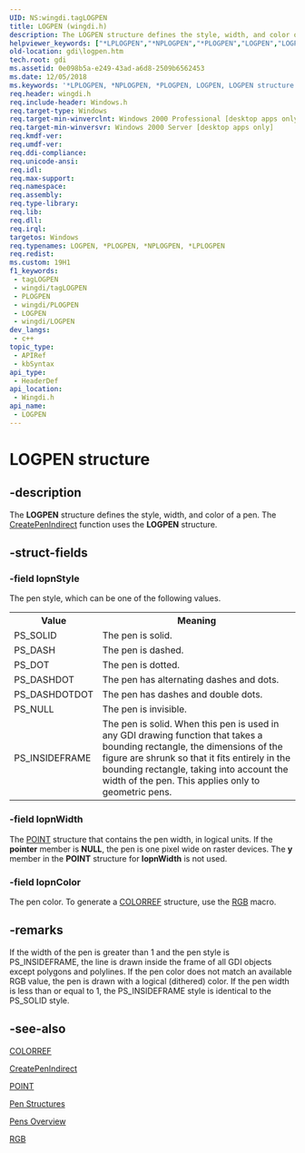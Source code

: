 ```yaml
---
UID: NS:wingdi.tagLOGPEN
title: LOGPEN (wingdi.h)
description: The LOGPEN structure defines the style, width, and color of a pen. The CreatePenIndirect function uses the LOGPEN structure.
helpviewer_keywords: ["*LPLOGPEN","*NPLOGPEN","*PLOGPEN","LOGPEN","LOGPEN structure [Windows GDI]","PLOGPEN","PLOGPEN structure pointer [Windows GDI]","_win32_LOGPEN_str","gdi.logpen","wingdi/LOGPEN","wingdi/PLOGPEN"]
old-location: gdi\logpen.htm
tech.root: gdi
ms.assetid: 0e098b5a-e249-43ad-a6d8-2509b6562453
ms.date: 12/05/2018
ms.keywords: '*LPLOGPEN, *NPLOGPEN, *PLOGPEN, LOGPEN, LOGPEN structure [Windows GDI], PLOGPEN, PLOGPEN structure pointer [Windows GDI], _win32_LOGPEN_str, gdi.logpen, wingdi/LOGPEN, wingdi/PLOGPEN'
req.header: wingdi.h
req.include-header: Windows.h
req.target-type: Windows
req.target-min-winverclnt: Windows 2000 Professional [desktop apps only]
req.target-min-winversvr: Windows 2000 Server [desktop apps only]
req.kmdf-ver: 
req.umdf-ver: 
req.ddi-compliance: 
req.unicode-ansi: 
req.idl: 
req.max-support: 
req.namespace: 
req.assembly: 
req.type-library: 
req.lib: 
req.dll: 
req.irql: 
targetos: Windows
req.typenames: LOGPEN, *PLOGPEN, *NPLOGPEN, *LPLOGPEN
req.redist: 
ms.custom: 19H1
f1_keywords:
 - tagLOGPEN
 - wingdi/tagLOGPEN
 - PLOGPEN
 - wingdi/PLOGPEN
 - LOGPEN
 - wingdi/LOGPEN
dev_langs:
 - c++
topic_type:
 - APIRef
 - kbSyntax
api_type:
 - HeaderDef
api_location:
 - Wingdi.h
api_name:
 - LOGPEN
---
```


# LOGPEN structure


## -description

The <b>LOGPEN</b> structure defines the style, width, and color of a pen. The <a href="/windows/desktop/api/wingdi/nf-wingdi-createpenindirect">CreatePenIndirect</a> function uses the <b>LOGPEN</b> structure.

## -struct-fields

### -field lopnStyle

The pen style, which can be one of the following values.

<table>
<tr>
<th>Value</th>
<th>Meaning</th>
</tr>
<tr>
<td>PS_SOLID</td>
<td>The pen is solid.</td>
</tr>
<tr>
<td>PS_DASH</td>
<td>The pen is dashed.</td>
</tr>
<tr>
<td>PS_DOT</td>
<td>The pen is dotted.</td>
</tr>
<tr>
<td>PS_DASHDOT</td>
<td>The pen has alternating dashes and dots.</td>
</tr>
<tr>
<td>PS_DASHDOTDOT</td>
<td>The pen has dashes and double dots.</td>
</tr>
<tr>
<td>PS_NULL</td>
<td>The pen is invisible.</td>
</tr>
<tr>
<td>PS_INSIDEFRAME</td>
<td>The pen is solid. When this pen is used in any GDI drawing function that takes a bounding rectangle, the dimensions of the figure are shrunk so that it fits entirely in the bounding rectangle, taking into account the width of the pen. This applies only to geometric pens.</td>
</tr>
</table>

### -field lopnWidth

The <a href="/windows/win32/api/windef/ns-windef-point">POINT</a> structure that contains the pen width, in logical units. If the <b>pointer</b> member is <b>NULL</b>, the pen is one pixel wide on raster devices. The <b>y</b> member in the <b>POINT</b> structure for <b>lopnWidth</b> is not used.

### -field lopnColor

The pen color. To generate a <a href="/windows/desktop/gdi/colorref">COLORREF</a> structure, use the <a href="/windows/desktop/api/wingdi/nf-wingdi-rgb">RGB</a> macro.

## -remarks

If the width of the pen is greater than 1 and the pen style is PS_INSIDEFRAME, the line is drawn inside the frame of all GDI objects except polygons and polylines. If the pen color does not match an available RGB value, the pen is drawn with a logical (dithered) color. If the pen width is less than or equal to 1, the PS_INSIDEFRAME style is identical to the PS_SOLID style.

## -see-also

<a href="/windows/desktop/gdi/colorref">COLORREF</a>



<a href="/windows/desktop/api/wingdi/nf-wingdi-createpenindirect">CreatePenIndirect</a>



<a href="/windows/win32/api/windef/ns-windef-point">POINT</a>



<a href="/windows/desktop/gdi/pen-structures">Pen Structures</a>



<a href="/windows/desktop/gdi/pens">Pens Overview</a>



<a href="/windows/desktop/api/wingdi/nf-wingdi-rgb">RGB</a>